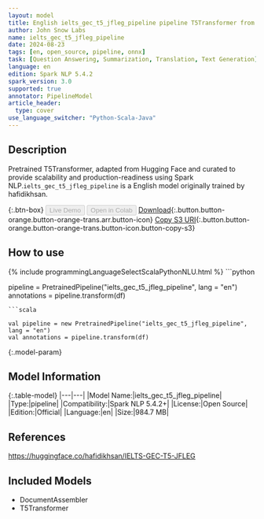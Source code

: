 ```yaml
---
layout: model
title: English ielts_gec_t5_jfleg_pipeline pipeline T5Transformer from hafidikhsan
author: John Snow Labs
name: ielts_gec_t5_jfleg_pipeline
date: 2024-08-23
tags: [en, open_source, pipeline, onnx]
task: [Question Answering, Summarization, Translation, Text Generation]
language: en
edition: Spark NLP 5.4.2
spark_version: 3.0
supported: true
annotator: PipelineModel
article_header:
  type: cover
use_language_switcher: "Python-Scala-Java"
---
```


## Description

Pretrained T5Transformer, adapted from Hugging Face and curated to provide scalability and production-readiness using Spark NLP.`ielts_gec_t5_jfleg_pipeline` is a English model originally trained by hafidikhsan.

{:.btn-box}
<button class="button button-orange" disabled>Live Demo</button>
<button class="button button-orange" disabled>Open in Colab</button>
[Download](https://s3.amazonaws.com/auxdata.johnsnowlabs.com/public/models/ielts_gec_t5_jfleg_pipeline_en_5.4.2_3.0_1724371699543.zip){:.button.button-orange.button-orange-trans.arr.button-icon}
[Copy S3 URI](s3://auxdata.johnsnowlabs.com/public/models/ielts_gec_t5_jfleg_pipeline_en_5.4.2_3.0_1724371699543.zip){:.button.button-orange.button-orange-trans.button-icon.button-copy-s3}

## How to use



<div class="tabs-box" markdown="1">
{% include programmingLanguageSelectScalaPythonNLU.html %}
```python

pipeline = PretrainedPipeline("ielts_gec_t5_jfleg_pipeline", lang = "en")
annotations =  pipeline.transform(df)   

```
```scala

val pipeline = new PretrainedPipeline("ielts_gec_t5_jfleg_pipeline", lang = "en")
val annotations = pipeline.transform(df)

```
</div>

{:.model-param}
## Model Information

{:.table-model}
|---|---|
|Model Name:|ielts_gec_t5_jfleg_pipeline|
|Type:|pipeline|
|Compatibility:|Spark NLP 5.4.2+|
|License:|Open Source|
|Edition:|Official|
|Language:|en|
|Size:|984.7 MB|

## References

https://huggingface.co/hafidikhsan/IELTS-GEC-T5-JFLEG

## Included Models

- DocumentAssembler
- T5Transformer